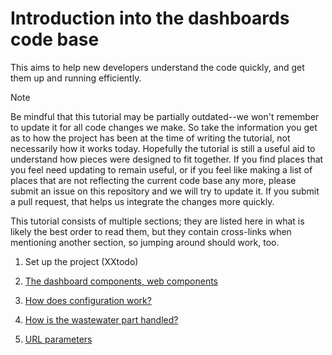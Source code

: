 # Introduction into the dashboards code base

This aims to help new developers understand the code quickly, and get
them up and running efficiently.

> [!NOTE]
> 
> Be mindful that this tutorial may be partially outdated--we won't
> remember to update it for all code changes we make. So take the
> information you get as to how the project has been at the time of
> writing the tutorial, not necessarily how it works today. Hopefully
> the tutorial is still a useful aid to understand how pieces were
> designed to fit together. If you find places that you feel need
> updating to remain useful, or if you feel like making a list of
> places that are not reflecting the current code base any more,
> please submit an issue on this repository and we will try to update
> it. If you submit a pull request, that helps us integrate the
> changes more quickly.

This tutorial consists of multiple sections; they are listed here in
what is likely the best order to read them, but they contain
cross-links when mentioning another section, so jumping around should
work, too.

1. Set up the project (XXtodo)

1. [The dashboard components, web components](dashboard-components.md)

1. [How does configuration work?](configuration.md)

1. [How is the wastewater part handled?](wastewater.md)

1. [URL parameters](url-parameters.md)

